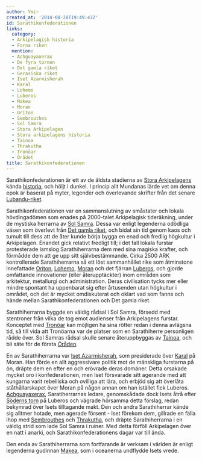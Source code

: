 ```yaml
---
author: Ymir
created_at: '2014-08-28T19:49:43Z'
id: Sarathikonfederationen
links:
  category:
  - Arkipelagisk historia
  - Forna riken
  mention:
  - Achguayaxerax
  - De fyra tornen
  - Det gamla riket
  - Gerasiska riket
  - Iset Azarmisherah
  - Karal
  - Lohemo
  - Luberos
  - Makea
  - Moran
  - Oriton
  - Sembrouthes
  - Sol Samra
  - Stora Arkipelagen
  - Stora arkipelagens historia
  - Tainoa
  - Thrakutha
  - Tronöar
  - Örådet
title: Sarathikonfederationen
---
```


Sarathikonfederationen är ett av de äldsta stadierna av [Stora Arkipelagens] kända [historia], och
höljt i dunkel. I princip allt Mundanas lärde vet om denna epok är baserat på myter, legender och
överlevande skrifter från det senare [Lubandu-riket].

Sarathikonfederationen var en sammanslutning av småstater och lokala hövdingadömen som enades på
2000-talet Arkipelagisk tideräkning, under de mystiska herrarna av [Sol Samra]. Dessa var enligt
legenderna odödliga väsen som överlevt från [Det gamla riket], och bidat sin tid genom kaos och
tumult till dess att de åter kunde börja bygga en enad och fredlig högkultur i Arkipelagen. Enandet
gick relativt fredligt till; i det fall lokala furstar protesterade lamslog Sarathiherrarna dem med
sina magiska krafter, och förmådde dem att ge upp sitt självbestämmande. Cirka 2500 ARK
kontrollerade Sarathiherrarna så ett löst sammanhållet rike som åtminstone innefattade [Oriton],
[Lohemo], [Moran] och det fjärran [Luberos], och gjorde omfattande innovationer (eller
återupptäckter) inom områden som arkitektur, metallurgi och administration. Deras civilisation tycks
mer eller mindre spontant ha uppenbarat sig efter årtusenden utan högkultur i området, och det är
mycket omdiskuterat och oklart vad som fanns och hände mellan Sarathikonfederationen och Det gamla
riket.

Sarathiherrarna byggde en väldig rådsal i Sol Samra, försedd med stentroner från vilka de tog emot
audienser från Arkipelagens furstar. Konceptet med [Tronöar] kan möjligen ha sina rötter redan i
denna avlägsna tid, så till vida att Tronöarna var de platser som en Sarathiherre personligen rådde
över. Sol Samras rådsal skulle senare återuppbyggas av [Tainoa], och bli säte för de första
[Öråden].

En av Sarathiherrarna var [Iset Azarmisherah], som presiderade över [Karal] på Moran. Han förde en
allt aggressivare politik mot de mänskliga furstarna på ön, dräpte dem en efter en och erövrade
deras domäner. Detta orsakade mycket oro i konfederationen, men Iset försvarade sitt agerande med
att kungarna varit rebelliska och ovilliga att lära, och erbjöd sig att överlåta ståthållarskapet
över Moran på någon annan om han istället fick Luberos. [Achguayaxerax], Saratiherrarnas ledare,
genomskådade dock Isets åtrå efter [Söderns torn] på Luberos och vägrade hörsamma detta förslag,
redan bekymrad över Isets tilltagande makt. Den och andra Sarathiherrar kände sig alltmer hotade,
men agerade försent - Iset förekom dem, gillrade en fälla ihop med [Sembrouthes] och [Thrakutha],
och dräpte Sarathiherrarna i en väldig strid som lade Sol Samra i ruiner. Med detta förföll
Arkipelagen över en natt i anarki, och Sarathikonfederationens dagar var till ända.

Den enda av Sarathiherrarna som fortfarande är verksam i världen är enligt legenderna gudinnan
[Makea], som i oceanerna undflydde Isets vrede.

  [Stora Arkipelagens]: Stora_Arkipelagen
  [historia]: Stora_arkipelagens_historia
  [Lubandu-riket]: Gerasiska_riket
  [Sol Samra]: Sol_Samra
  [Det gamla riket]: Det_gamla_riket
  [Oriton]: Oriton
  [Lohemo]: Lohemo
  [Moran]: Moran
  [Luberos]: Luberos
  [Tronöar]: Tronöar
  [Tainoa]: Tainoa
  [Öråden]: Örådet
  [Iset Azarmisherah]: Iset_Azarmisherah
  [Karal]: Karal
  [Achguayaxerax]: Achguayaxerax
  [Söderns torn]: De_fyra_tornen
  [Sembrouthes]: Sembrouthes
  [Thrakutha]: Thrakutha
  [Makea]: Makea